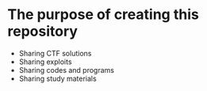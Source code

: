 # The purpose of creating this repository 
* Sharing CTF solutions
* Sharing exploits
* Sharing codes and programs
* Sharing  study materials

